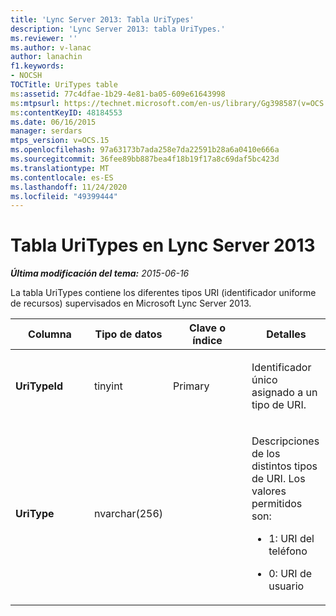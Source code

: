```yaml
---
title: 'Lync Server 2013: Tabla UriTypes'
description: 'Lync Server 2013: tabla UriTypes.'
ms.reviewer: ''
ms.author: v-lanac
author: lanachin
f1.keywords:
- NOCSH
TOCTitle: UriTypes table
ms:assetid: 77c4dfae-1b29-4e81-ba05-609e61643998
ms:mtpsurl: https://technet.microsoft.com/en-us/library/Gg398587(v=OCS.15)
ms:contentKeyID: 48184553
ms.date: 06/16/2015
manager: serdars
mtps_version: v=OCS.15
ms.openlocfilehash: 97a63173b7ada258e7da22591b28a6a0410e666a
ms.sourcegitcommit: 36fee89bb887bea4f18b19f17a8c69daf5bc423d
ms.translationtype: MT
ms.contentlocale: es-ES
ms.lasthandoff: 11/24/2020
ms.locfileid: "49399444"
---
```

# <a name="uritypes-table-in-lync-server-2013"></a>Tabla UriTypes en Lync Server 2013

<div data-xmlns="http://www.w3.org/1999/xhtml">

<div class="topic" data-xmlns="http://www.w3.org/1999/xhtml" data-msxsl="urn:schemas-microsoft-com:xslt" data-cs="https://msdn.microsoft.com/">

<div data-asp="https://msdn2.microsoft.com/asp">



</div>

<div id="mainSection">

<div id="mainBody">

<span> </span>

_**Última modificación del tema:** 2015-06-16_

La tabla UriTypes contiene los diferentes tipos URI (identificador uniforme de recursos) supervisados en Microsoft Lync Server 2013.


<table>
<colgroup>
<col style="width: 25%" />
<col style="width: 25%" />
<col style="width: 25%" />
<col style="width: 25%" />
</colgroup>
<thead>
<tr class="header">
<th>Columna</th>
<th>Tipo de datos</th>
<th>Clave o índice</th>
<th>Detalles</th>
</tr>
</thead>
<tbody>
<tr class="odd">
<td><p><strong>UriTypeId</strong></p></td>
<td><p>tinyint</p></td>
<td><p>Primary</p></td>
<td><p>Identificador único asignado a un tipo de URI.</p></td>
</tr>
<tr class="even">
<td><p><strong>UriType</strong></p></td>
<td><p>nvarchar(256)</p></td>
<td></td>
<td><p>Descripciones de los distintos tipos de URI. Los valores permitidos son:</p>
<ul>
<li><p>1: URI del teléfono</p></li>
<li><p>0: URI de usuario</p></li>
</ul></td>
</tr>
</tbody>
</table>


</div>

<span> </span>

</div>

</div>

</div>

